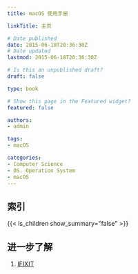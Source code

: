 ```yaml
---
title: macOS 使用手册

linkTitle: 主页

# Date published
date: 2015-06-18T20:36:30Z
# Date updated
lastmod: 2015-06-18T20:36:30Z

# Is this an unpublished draft?
draft: false

type: book

# Show this page in the Featured widget?
featured: false

authors:
- admin

tags:
- macOS

categories:
- Computer Science 
- OS. Operation System
- macOS
---
```


## 索引

{{< ls_children show_summary="false" >}}


## 进一步了解

1. [IFIXIT](https://www.ifixit.com)
